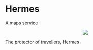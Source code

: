 # Hermes

A maps service

<p align="center">
  <img src="https://static.wikia.nocookie.net/superlist/images/5/5b/The_Flash_Olympian_Hermes_Skin_Costume_Art.jpg/revision/latest?cb=20170815111105">
</p>

The protector of travellers, Hermes
